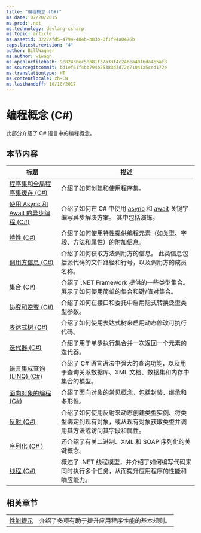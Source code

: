 ```yaml
---
title: "编程概念 (C#)"
ms.date: 07/20/2015
ms.prod: .net
ms.technology: devlang-csharp
ms.topic: article
ms.assetid: 3227afd5-4794-484b-b83b-0f1f94a0476b
caps.latest.revision: "4"
author: BillWagner
ms.author: wiwagn
ms.openlocfilehash: 9c82430ec58b81f37a33f4c246ea40f6da465af8
ms.sourcegitcommit: bd1ef61f4bb794b25383d3d72e71041a5ced172e
ms.translationtype: HT
ms.contentlocale: zh-CN
ms.lasthandoff: 10/18/2017
---
```

# <a name="programming-concepts-c"></a>编程概念 (C#)
此部分介绍了 C# 语言中的编程概念。  
  
## <a name="in-this-section"></a>本节内容  
  
|标题|描述|  
|-----------|-----------------|  
|[程序集和全局程序集缓存 (C#)](../../../csharp/programming-guide/concepts/assemblies-gac/index.md)|介绍了如何创建和使用程序集。|  
|[使用 Async 和 Await 的异步编程 (C#)](../../../csharp/programming-guide/concepts/async/index.md)|介绍了如何在 C# 中使用 [async](../../../csharp/language-reference/keywords/async.md) 和 [await](../../../csharp/language-reference/keywords/await.md) 关键字编写异步解决方案。 其中包括演练。|  
|[特性 (C#)](../../../csharp/programming-guide/concepts/attributes/index.md)|介绍了如何使用特性提供编程元素（如类型、字段、方法和属性）的附加信息。|  
|[调用方信息 (C#)](../../../csharp/programming-guide/concepts/caller-information.md)|介绍了如何获取方法调用方的信息。 此类信息包括源代码的文件路径和行号，以及调用方的成员名称。|  
|[集合 (C#)](../../../csharp/programming-guide/concepts/collections.md)|介绍了 .NET Framework 提供的一些类型集合。 展示了如何使用简单的集合和键/值对集合。|  
|[协变和逆变 (C#)](../../../csharp/programming-guide/concepts/covariance-contravariance/index.md)|介绍了如何在接口和委托中启用隐式转换泛型类型参数。|  
|[表达式树 (C#)](../../../csharp/programming-guide/concepts/expression-trees/index.md)|介绍了如何使用表达式树来启用动态修改可执行代码。|  
|[迭代器 (C#)](../../../csharp/programming-guide/concepts/iterators.md)|介绍了用于单步执行集合并一次返回一个元素的迭代器。|  
|[语言集成查询 (LINQ) (C#)](../../../csharp/programming-guide/concepts/linq/index.md)|介绍了 C# 语言语法中强大的查询功能，以及用于查询关系数据库、XML 文档、数据集和内存中集合的模型。|  
|[面向对象的编程 (C#)](../../../csharp/programming-guide/concepts/object-oriented-programming.md)|介绍了面向对象的常见概念，包括封装、继承和多形性。|  
|[反射 (C#)](../../../csharp/programming-guide/concepts/reflection.md)|介绍了如何使用反射来动态创建类型实例、将类型绑定到现有对象，或从现有对象获取类型并调用其方法或访问其字段和属性。|  
|[序列化 (C# )](../../../csharp/programming-guide/concepts/serialization/index.md)|还介绍了有关二进制、XML 和 SOAP 序列化的关键概念。|  
|[线程 (C#)](../../../csharp/programming-guide/concepts/threading/index.md)|概述了 .NET 线程模型，并介绍了如何编写代码来同时执行多个任务，从而提升应用程序的性能和响应能力。|  
  
## <a name="related-sections"></a>相关章节  
  
|||  
|---|---|  
|[性能提示](https://msdn.microsoft.com/library/ms173196(VS.110).aspx) | 介绍了多项有助于提升应用程序性能的基本规则。|

